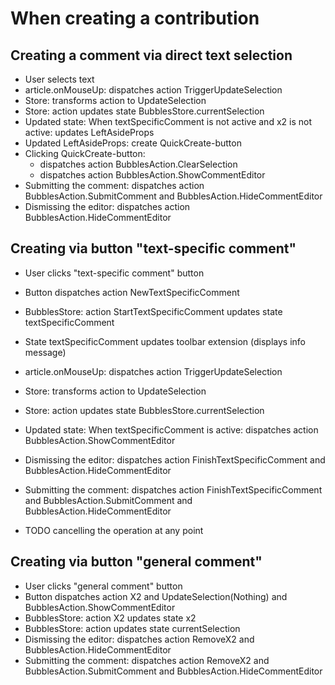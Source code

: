 # When creating a contribution


## Creating a comment via direct text selection

- User selects text
- article.onMouseUp: dispatches action TriggerUpdateSelection
- Store: transforms action to UpdateSelection
- Store: action updates state BubblesStore.currentSelection
- Updated state: When textSpecificComment is not active and x2 is not active: updates LeftAsideProps
- Updated LeftAsideProps: create QuickCreate-button
- Clicking QuickCreate-button:
   - dispatches action BubblesAction.ClearSelection
   - dispatches action BubblesAction.ShowCommentEditor
- Submitting the comment: dispatches action BubblesAction.SubmitComment and BubblesAction.HideCommentEditor
- Dismissing the editor: dispatches action BubblesAction.HideCommentEditor


## Creating via button "text-specific comment"

- User clicks "text-specific comment" button
- Button dispatches action NewTextSpecificComment
- BubblesStore: action StartTextSpecificComment updates state textSpecificComment
- State textSpecificComment updates toolbar extension (displays info message)
- article.onMouseUp: dispatches action TriggerUpdateSelection
- Store: transforms action to UpdateSelection
- Store: action updates state BubblesStore.currentSelection
- Updated state: When textSpecificComment is active: dispatches action BubblesAction.ShowCommentEditor
- Dismissing the editor: dispatches action FinishTextSpecificComment and BubblesAction.HideCommentEditor
- Submitting the comment: dispatches action FinishTextSpecificComment and BubblesAction.SubmitComment and BubblesAction.HideCommentEditor

- TODO cancelling the operation at any point


## Creating via button "general comment"

- User clicks "general comment" button
- Button dispatches action X2 and UpdateSelection(Nothing) and BubblesAction.ShowCommentEditor
- BubblesStore: action X2 updates state x2
- BubblesStore: action updates state currentSelection
- Dismissing the editor: dispatches action RemoveX2 and BubblesAction.HideCommentEditor
- Submitting the comment: dispatches action RemoveX2 and BubblesAction.SubmitComment and BubblesAction.HideCommentEditor
